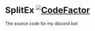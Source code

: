 # SplitEx [![CodeFactor](https://www.codefactor.io/repository/github/tgpethan/splitex/badge)](https://www.codefactor.io/repository/github/tgpethan/splitex)
The source code for my discord bot
